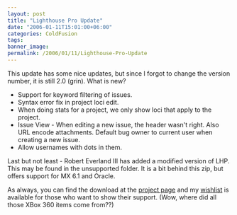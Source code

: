 ```yaml
---
layout: post
title: "Lighthouse Pro Update"
date: "2006-01-11T15:01:00+06:00"
categories: ColdFusion 
tags: 
banner_image: 
permalink: /2006/01/11/Lighthouse-Pro-Update
---
```


This update has some nice updates, but since I forgot to change the version number, it is still 2.0 (grin). What is new?

<ul>
<li>Support for keyword filtering of issues.
<li>Syntax error fix in project loci edit.
<li>When doing stats for a project, we only show loci that apply to the project.
<li>Issue View - When editing a new issue, the header wasn't right. Also URL encode attachments. Default bug owner to current user when creating a new issue.
<li>Allow usernames with dots in them.
</ul>

Last but not least - Robert Everland III has added a modified version of LHP. This may be found in the unsupported folder. It is a bit behind this zip, but offers support for MX 6.1 and Oracle. 

As always, you can find the download at the <a href="http://ray.camdenfamily.com/projects/lhp">project page</a> and my <a href="http://www.amazon.com/o/registry/2TCL1D08EZEYE">wishlist</a> is available for those who want to show their support. (Wow, where did all those XBox 360 items come from??)